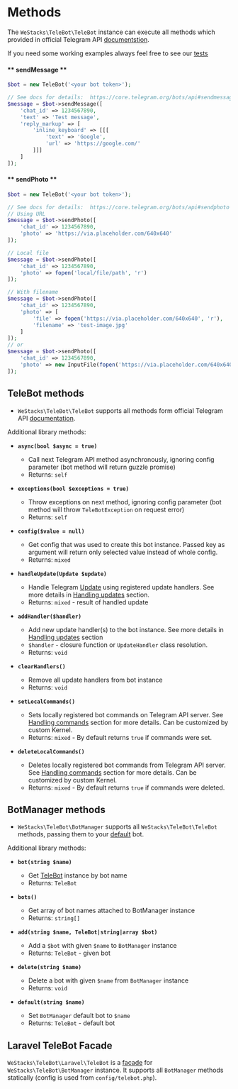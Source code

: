 # Methods

The `WeStacks\TeleBot\TeleBot` instance can execute all methods which provided in official Telegram API [documentstion](https://core.telegram.org/bots/api#available-methods).

If you need some working examples always feel free to see our [tests](https://github.com/WeStacks\TeleBot\tree/master/tests)

<!-- tabs:start -->

#### ** sendMessage **

```php
$bot = new TeleBot('<your bot token>');

// See docs for details:  https://core.telegram.org/bots/api#sendmessage
$message = $bot->sendMessage([
    'chat_id' => 1234567890,
    'text' => 'Test message',
    'reply_markup' => [
        'inline_keyboard' => [[[
            'text' => 'Google',
            'url' => 'https://google.com/'
        ]]]
    ]
]);
```

#### ** sendPhoto **

```php
$bot = new TeleBot('<your bot token>');

// See docs for details:  https://core.telegram.org/bots/api#sendphoto
// Using URL
$message = $bot->sendPhoto([
    'chat_id' => 1234567890,
    'photo' => 'https://via.placeholder.com/640x640'
]);

// Local file
$message = $bot->sendPhoto([
    'chat_id' => 1234567890,
    'photo' => fopen('local/file/path', 'r')
]);

// With filename
$message = $bot->sendPhoto([
    'chat_id' => 1234567890,
    'photo' => [
        'file' => fopen('https://via.placeholder.com/640x640', 'r'),
        'filename' => 'test-image.jpg'
    ]
]);
// or
$message = $bot->sendPhoto([
    'chat_id' => 1234567890,
    'photo' => new InputFile(fopen('https://via.placeholder.com/640x640', 'r'), 'test-image.jpg')
]);
```

<!-- tabs:end -->

## TeleBot methods

* `WeStacks\TeleBot\TeleBot` supports all methods form official Telegram API [documentation](https://core.telegram.org/bots/api#available-methods).

Additional library methods:

* **`async(bool $async = true)`**
    * Call next Telegram API method asynchronously, ignoring config parameter (bot method will return guzzle promise)
    * Returns: `self`

* **`exceptions(bool $exceptions = true)`**
    * Throw exceptions on next method, ignoring config parameter (bot method will throw `TeleBotException` on request error)
    * Returns: `self`

* **`config($value = null)`**
    * Get config that was used to create this bot instance. Passed key as argument will return only selected value instead of whole config.
    * Returns: `mixed`

* **`handleUpdate(Update $update)`**
    * Handle Telegram [Update](https://core.telegram.org/bots/api#update) using registered update handlers. See more details in [Handling updates](updates.md) section.
    * Returns: `mixed` - result of handled update

* **`addHandler($handler)`**
    * Add new update handler(s) to the bot instance. See more details in [Handling updates](updates.md) section
    * `$handler` - closure function or `UpdateHandler` class resolution.
    * Returns: `void`

* **`clearHandlers()`**
    * Remove all update handlers from bot instance
    * Returns: `void`

* **`setLocalCommands()`**
    * Sets locally registered bot commands on Telegram API server. See [Handling commands](updates.md#commands) section for more details. Can be customized by custom Kernel.
    * Returns: `mixed` - By default returns `true` if commands were set.

* **`deleteLocalCommands()`**
    * Deletes locally registered bot commands from Telegram API server. See [Handling commands](updates.md#commands) section for more details. Can be customized by custom Kernel.
    * Returns: `mixed` - By default returns `true` if commands were deleted.


## BotManager methods

* `WeStacks\TeleBot\BotManager` supports all `WeStacks\TeleBot\TeleBot` methods, passing them to your [default](configuration.md#default-string) bot.

Additional library methods:

* **`bot(string $name)`**
    * Get [TeleBot](methods.md#telebot-methods) instance by bot name
    * Returns: `TeleBot`

* **`bots()`**
    * Get array of bot names attached to BotManager instance
    * Returns: `string[]`

* **`add(string $name, TeleBot|string|array $bot)`**
    * Add a `$bot` with given `$name` to `BotManager` instance
    * Returns: `TeleBot` - given bot

* **`delete(string $name)`**
    * Delete a bot with given `$name` from `BotManager` instance
    * Returns: `void`

* **`default(string $name)`**
    * Set `BotManager` default bot to `$name`
    * Returns: `TeleBot` - default bot

## Laravel TeleBot Facade

`WeStacks\TeleBot\Laravel\TeleBot` is a [facade](https://laravel.com/docs/facades) for `WeStacks\TeleBot\BotManager` instance. It supports all `BotManager` methods statically (config is used from `config/telebot.php`).